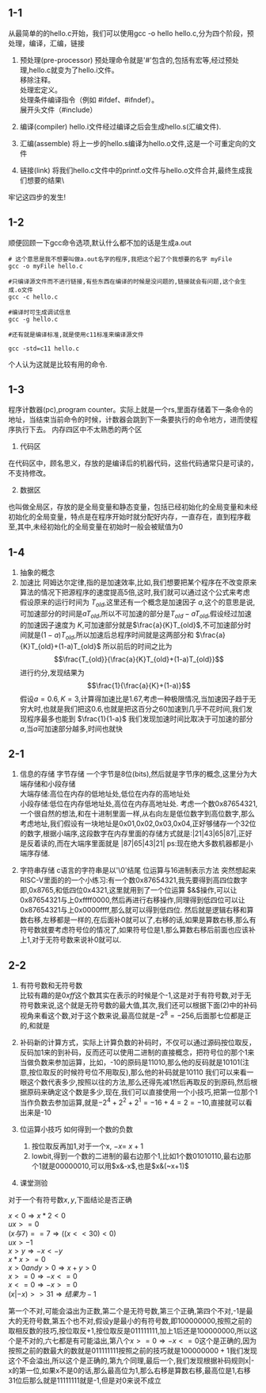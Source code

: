 ## 1-1

从最简单的的hello.c开始，我们可以使用gcc -o hello hello.c,分为四个阶段，预处理，编译，汇编，链接

1. 预处理(pre-processor)
预处理命令就是'#'包含的,包括有宏等,经过预处理,hello.c就变为了hello.i文件。\
移除注释。\
处理宏定义。\
处理条件编译指令（例如 #ifdef、#ifndef）。\
展开头文件（#include）
2. 编译(compiler)
hello.i文件经过编译之后会生成hello.s(汇编文件).

3. 汇编(assemble)
将上一步的hello.s编译为hello.o文件,这是一个可重定向的文件

4. 链接(link)
将我们hello.c文件中的printf.o文件与hello.o文件合并,最终生成我们想要的结果\

牢记这四步的发生!

## 1-2

顺便回顾一下gcc命令选项,默认什么都不加的话是生成a.out

```shell
# 这个意思是我不想要叫做a.out名字的程序,我把这个起了个我想要的名字 myFile
gcc -o myFile hello.c

#只编译源文件而不进行链接,有些东西在编译的时候是没问题的,链接就会有问题,这个会生成.o文件
gcc -c hello.c

#编译时可生成调试信息
gcc -g hello.c

#还有就是编译标准,就是使用c11标准来编译源文件

gcc -std=c11 hello.c
```

个人认为这就是比较有用的命令.

## 1-3

程序计数器(pc),program counter。实际上就是一个rs,里面存储着下一条命令的地址，当结束当前命令的时候，计数器会跳到下一条要执行的命令地方，进而使程序执行下去。
内存四区中不太熟悉的两个区

1. 代码区
    
在代码区中，顾名思义，存放的是编译后的机器代码，这些代码通常只是可读的，不支持修改。

2. 数据区

也叫做全局区，存放的是全局变量和静态变量，包括已经初始化的全局变量和未经初始化的全局变量，特点是在程序开始时就分配好内存，一直存在，直到程序截至,其中,未经初始化的全局变量在初始时一般会被赋值为0

## 1-4

1. 抽象的概念
2. 加速比
阿姆达尔定律,指的是加速效率,比如,我们想要把某个程序在不改变原来算法的情况下把源程序的速度提高5倍,这时,我们就可以通过这个公式来考虑\
假设原来的运行时间为 $T_{old}$,这里还有一个概念是加速因子 $a$,这个的意思是说,可加速部分的时间是$aT_{old}$,所以不可加速的部分是$T_{old}-aT_{old}$,假设经过加速的加速因子速度为 $K$,可加速部分就是$\frac{a}{K}T_{old}$,不可加速部分时间就是$(1-a)T_{old}$,所以加速后总程序时间就是这两部分和 $\frac{a}{K}T_{old}+(1-a)T_{old}$
所以前后的时间之比为
$$\frac{T_{old}}{\frac{a}{K}T_{old}+(1-a)T_{old}}$$
进行约分,发现结果为
$$\frac{1}{\frac{a}{K}+(1-a)}$$
假设$a=0.6,K=3$,计算得加速比是$1.67$,考虑一种极限情况,当加速因子趋于无穷大时,也就是我们把这$0.6$,也就是把这百分之60加速到几乎不花时间,我们发现程序最多也能到 $\frac{1}{1-a}$ 我们发现加速时间比取决于可加速的部分$a$,当$a$可加速部分越多,时间也就快

## 2-1

1. 信息的存储
   字节存储
   一个字节是8位(bits),然后就是字节序的概念,这里分为大端存储和小段存储\
   大端存储:高位在内存的低地址处,低位在内存的高地址处\
   小段存储:低位在内存低地址处,高位在内存高地址处.
   考虑一个数0x87654321,一个很自然的想法,和在十进制里面一样,从右向左是低位数字到高位数字,那么考虑地址,我们假设有一块地址是0x01,0x02,0x03,0x04,正好够储存一个32位的数字,根据小端序,这段数字在内存里面的存储方式就是:|21|43|65|87|,正好是反着读的,而在大端序里面就是
   |87|65|43|21|
   ps:现在绝大多数机器都是小端序存储.

2. 字符串存储
   c语言的字符串是以'\0'结尾
   位运算与16进制表示方法
   突然想起来RISC-V里面的的一个小练习:有一个数0x87654321,我先要得到高四位数字即,0x8765,和低四位0x4321,这里就用到了一个位运算 $&$操作,可以让0x87654321与上0xffff0000,然后再进行右移操作,同理得到低四位可以让0x87654321与上0x0000ffff,那么就可以得到低四位.
   然后就是逻辑右移和算数右移,左移都是一样的,在后面补0就可以了,右移的话,如果是算数右移,那么有符号数就要考虑符号位的情况了,如果符号位是1,那么算数右移后前面也应该补上1,对于无符号数来说补0就可以.

## 2-2

1. 有符号数和无符号数\
比较有趣的是$0xff$这个数其实在表示的时候是个-1,这是对于有符号数,对于无符号数来说,这个就是无符号数的最大值,其次,我们还可以根据下面(2)中的补码视角来看这个数,对于这个数来说,最高位就是$-2^8=-256$,后面那七位都是正的,和就是


2. 补码新的计算方式，实际上计算负数的补码时，不仅可以通过源码按位取反，反码加1来的到补码，反而还可以使用二进制的直接概念，把符号位的那个1来当做负数来参加运算，比如，-10的原码是$11010$,那么他的反码就是$10101$(注意,按位取反的时候符号位不用取反),那么他的补码就是$10110$
我们可以来看一眼这个数代表多少,按照以往的方法,那么还得先减1然后再取反的到原码,然后根据原码来确定这个数是多少,现在,我们可以直接使用一个小技巧,把第一位那个1当作负数去参加运算,就是$-2^4+2^2+2^1=-16+4=2=-10$,直接就可以看出来是-10

3. 位运算小技巧
   如何得到一个数的负数
    1. 按位取反再加1,对于一个x, $-x=~x+1$
    2. lowbit,得到一个数的二进制的最右边那个1,比如1个数$0101 0110$,最右边那个1就是$0000 0010$,可以用$x&-x$,也是$x&(~x+1)$
4. 课堂测验

对于一个有符号数$x,y$,下面结论是否正确

$x<0\Rightarrow x*2<0$\
$ux>=0$\
$(x与7)==7\Rightarrow((x<<30)<0)$\
$ux>-1$\
$x>y \Rightarrow -x<-y$\
$x*x>=0$\
$x>0 and y>0\Rightarrow x+y>0$\
$x>=0\Rightarrow -x<=0$\
$x<=0\Rightarrow -x>=0$\
$(x|-x)>>31 \Rightarrow 结果为-1$

第一个不对,可能会溢出为正数,第二个是无符号数,第三个正确,第四个不对,-1是最大的无符号数,第五个也不对,假设y是最小的有符号数,即$10000 0000$,按照之前的取相反数的技巧,按位取反+1,按位取反是$01111 1111$,加上1后还是$10000 0000$,所以这个是不对的,六七都是有可能溢出,第八个$x>=0\Rightarrow -x<=0$这个是正确的,因为按照之前的数最大的数就是$01111 1111$按照之前的技巧就是$10000 0000+1$我们发现这个不会溢出,所以这个是正确的,第九个同理,最后一个,我们发现根据补码规则x|-x的第一位,如果x不是0的话,那么最高位为1,那么右移是算数右移,最高位是1,右移31位后那么就是$1111 1111$就是-1,但是对0来说不成立


